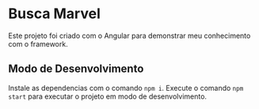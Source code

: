 # Busca Marvel

Este projeto foi criado com o Angular para demonstrar meu conhecimento com o framework.

## Modo de Desenvolvimento

Instale as dependencias com o comando `npm i`.
Execute o comando `npm start` para executar o projeto em modo de desenvolvimento.
